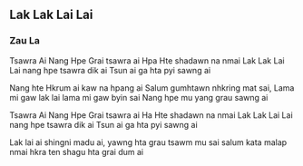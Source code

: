 ## Lak Lak Lai Lai

### Zau La

Tsawra Ai Nang Hpe Grai tsawra ai
Hpa Hte shadawn na nmai
Lak Lak Lai Lai nang hpe tsawra dik ai
Tsun ai ga hta pyi sawng ai

Nang hte Hkrum ai kaw na hpang ai
Salum gumhtawn nhkring mat sai,
Lama mi gaw lak lai lama mi gaw byin sai
Nang hpe mu yang grau sawng ai

Tsawra Ai Nang Hpe Grai tsawra ai
Ha Hte shadawn na nmai
Lak Lak Lai Lai nang hpe tsawra dik ai
Tsun ai ga hta pyi sawng ai

Lak lai ai shingni madu ai,
yawng hta grau tsawm mu sai
salum kata malap nmai hkra
ten shagu hta grai dum ai
